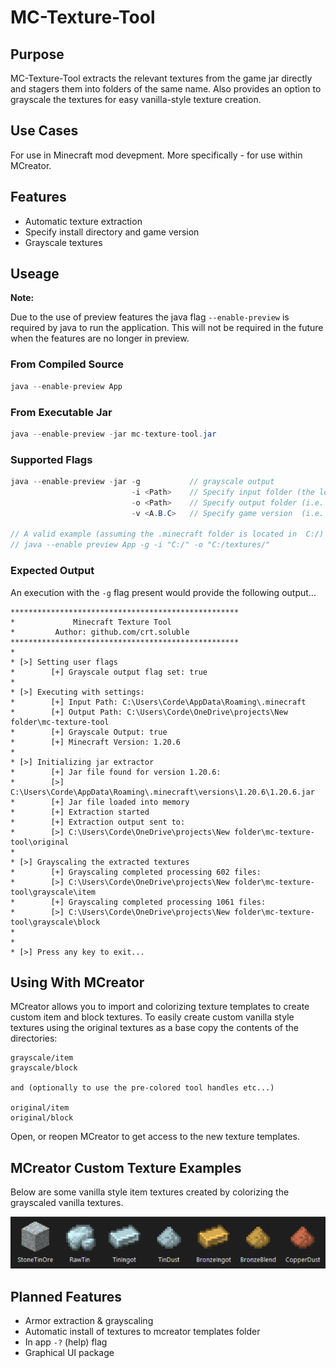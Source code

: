 
# MC-Texture-Tool

## Purpose

MC-Texture-Tool extracts the relevant textures from the game jar directly and stagers them into folders of the same name. Also provides an option to grayscale the textures for easy vanilla-style texture creation.

## Use Cases

For use in Minecraft mod devepment. More specifically - for use within MCreator.

## Features

- Automatic texture extraction
- Specify install directory and game version
- Grayscale textures

## Useage

**Note:**

Due to the use of preview features the java flag ```--enable-preview``` is required by java to run the application.
This will not be required in the future when the features are no longer in preview.

### From Compiled Source

```java
java --enable-preview App 
```

### From Executable Jar

```java
java --enable-preview -jar mc-texture-tool.jar  
```

### Supported Flags

```java
java --enable-preview -jar -g           // grayscale output
                           -i <Path>    // Specify input folder (the location of the .minecraft folder)
                           -o <Path>    // Specify output folder (i.e. C:/textures/)
                           -v <A.B.C>   // Specify game version  (i.e. 1.20.6)

// A valid example (assuming the .minecraft folder is located in  C:/)
// java --enable preview App -g -i "C:/" -o "C:/textures/"
```

### Expected Output

An execution with the ```-g``` flag present would provide the following output...

```batch
***************************************************
*             Minecraft Texture Tool
*         Author: github.com/crt.soluble
***************************************************
*
* [>] Setting user flags
*        [+] Grayscale output flag set: true
*
* [>] Executing with settings:
*        [+] Input Path: C:\Users\Corde\AppData\Roaming\.minecraft
*        [+] Output Path: C:\Users\Corde\OneDrive\projects\New folder\mc-texture-tool
*        [+] Grayscale Output: true
*        [+] Minecraft Version: 1.20.6
*
* [>] Initializing jar extractor
*        [+] Jar file found for version 1.20.6: 
*        [>] C:\Users\Corde\AppData\Roaming\.minecraft\versions\1.20.6\1.20.6.jar
*        [+] Jar file loaded into memory
*        [+] Extraction started
*        [+] Extraction output sent to: 
*        [>] C:\Users\Corde\OneDrive\projects\New folder\mc-texture-tool\original
*
* [>] Grayscaling the extracted textures
*        [+] Grayscaling completed processing 602 files: 
*        [>] C:\Users\Corde\OneDrive\projects\New folder\mc-texture-tool\grayscale\item
*        [+] Grayscaling completed processing 1061 files: 
*        [>] C:\Users\Corde\OneDrive\projects\New folder\mc-texture-tool\grayscale\block
*
*
* [>] Press any key to exit...
```

## Using With MCreator

MCreator allows you to import and colorizing texture templates to create custom item and block textures. To easily create custom vanilla style textures using the original textures as a base copy the contents of the directories:

```batch
grayscale/item
grayscale/block

and (optionally to use the pre-colored tool handles etc...)

original/item
original/block
```

Open, or reopen MCreator to get access to the new texture templates.

## MCreator Custom Texture Examples

Below are some vanilla style item textures created by colorizing the grayscaled vanilla textures.

![alt text](images/custom_textures.png)



## Planned Features

- Armor extraction & grayscaling
- Automatic install of textures to mcreator templates folder
- In app ```-?``` (help) flag
- Graphical UI package
